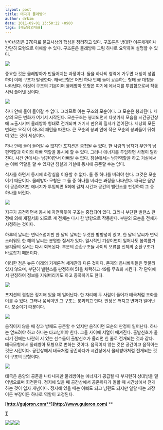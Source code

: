 ```yaml
---
layout: post
title: 태극과 물레방아
author: drkim
date: 2011-09-01 13:50:22 +0900
tags: [깨달음의대화]
---
```

반야심경은 270자로 불교사상의 핵심을 정리하고 있다. 구조론은 방대한 이론체계이나 간단히 모형으로 이해할 수 있다. 구조론은 물레방아 그림 하나로 요약하여 설명할 수 있다.



 ![](/files/attach/images/198/933/190/8.JPG)



중요한 것은 물레방아가 만들어지는 과정이다. 둘을 하나의 영역에 가두면 대칭이 성립하며 이에 구조가 발생한다. 태극모형은 어떤 하나 안에 둘이 공존하는 형태 곧 대칭을 나타낸다. 이것이 구조의 기본이며 물레방아 모형은 여기에 에너지를 투입함으로써 작동시켜 풀어낸 것이다. 



 ![](/files/attach/images/198/933/190/25.JPG)

하나 안에 둘이 들어갈 수 없다. 그러므로 이는 구조의 모순이다. 그 모순은 붕괴된다. 세상의 모든 변화가 여기서 시작된다. 모순구조는 붕괴되면서 다섯가지 모습을 시간공간상에 노출시키며 물레방아 형태로 전개되며 거기서 만유의 질서가 얻어진다. 세상의 모든 변화는 오직 이 하나의 패턴을 따른다. 큰 모순의 붕괴 안에 작은 모순의 붕괴들이 뒤섞여 있는 것이 세상이다. 

하나 안에 둘이 들어갈 수 없지만 포지션은 중첩될 수 있다. 한 사람의 남자가 부인의 남편역할과 아이의 아빠 역할을 동시에 할 수 있다. 그러나 에너지를 투입하면 사정이 달라진다. 사건 안에서는 남편이면서 아빠일 수 없다. 침실에서는 남편역할을 하고 거실에서는 아빠 역할을 할 수 있지만 침실과 거실에 동시에 공존할 수는 없다. 



식사를 하면서 동시에 화장실을 이용할 수 없다. 둘 중 하나를 버려야 한다. 그것은 모순이기 때문이다. 물레방아 모형은 그 둘 중 하나를 버리는 과정을 나타낸다. 태극은 음양이 공존하지만 에너지가 투입되면 5회에 걸쳐 시간과 공간의 밸런스를 판정하여 그 중 하나를 버린다. 



 ![](/files/attach/images/198/933/190/27.JPG)

지구가 공전하면서 동시에 자전하듯이 구조는 중첩되어 있다. 그러나 부단한 밸런스 판정에 의해 재질서화 되므로 계 전체는 다시 한 방향으로 작동한다. 부분의 모순을 전체가 시정하는 것이다. 

하루의 날씨는 변덕스럽지만 한 달의 날씨는 뚜렷한 방향성이 있고, 한 달의 날씨가 변덕스러워도 한 해의 날씨는 분명한 질서가 있다. 일시적인 기상이변이 일어나도 봄여름가을겨울의 질서는 다시 회복된다. 부분의 순환구조들 사이의 오류를 전체의 순환구조가 바로잡기 때문이다. 



이러한 점은 뉴튼 이래의 기계론적 세계관과 다른 것이다. 존재의 톱니바퀴들은 맞물려 있지 않으며, 부단히 밸런스를 판정하여 51을 채택하고 49를 무효화 시킨다. 각 단위에서 판정하여 정보를 지워버리기도 하고 증폭하기도 한다. 



 ![](/files/attach/images/198/933/190/26.JPG)



포지션의 겹침은 정지해 있을 때 일어난다. 한 자리에 두 사람이 들어가 태극처럼 조화를 이룰 수 있다. 그러나 움직이면 그 구조는 붕괴되고 만다. 안정은 깨지고 변화가 일어난다. 모순이기 때문이다. 



 ![](/files/attach/images/198/933/190/28.JPG)



움직이지 않을 때 창과 방패도 공존할 수 있지만 움직이면 모순의 판정이 일어난다. 하나는 엎드려야 하고 하나는 타고넘어야 한다. 그들 사이에 서열이 매겨진다. 출발신호가 울리기 전에는 나란히 서 있는 선수들이 출발신호가 울리면 한 줄로 전개되는 것과 같다. 태극모형에서 물레방아 모형으로 변하는 것이다. 움직이지 않는 것은 공간이고 움직이는 것은 시간이다. 공간상에서 태극처럼 공존하다가 시간상에서 물레방아처럼 전개되는 것이 구조의 모형이다. 



 ![](/files/attach/images/198/933/190/29.JPG)

태극은 음양의 공존을 나타내지만 물레방아는 에너지가 공급될 때 부지런히 상대방을 밀어냄으로써 회전한다. 정지해 있을 때 공간상에서 공존하다가 일할 때 시간상에서 전개하는 것이 입자 개념이다. 정지해 있을 때는 아빠도 되고 남편도 되지만 일할 때는 과장이든 부장이든 하나로 역할이 고정된다. 






  




[**http://gujoron.com**](http://www.gujoron.com)** 
**

**∑**  
  














































 ![](/files/attach/images/198/933/190/30.JPG)![](/files/attach/images/198/933/190/31.JPG)![](/files/attach/images/198/933/190/32.JPG)